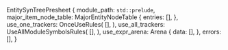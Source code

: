 EntitySynTreePresheet {
    module_path: `std::prelude`,
    major_item_node_table: MajorEntityNodeTable {
        entries: [],
    },
    use_one_trackers: OnceUseRules(
        [],
    ),
    use_all_trackers: UseAllModuleSymbolsRules(
        [],
    ),
    use_expr_arena: Arena {
        data: [],
    },
    errors: [],
}